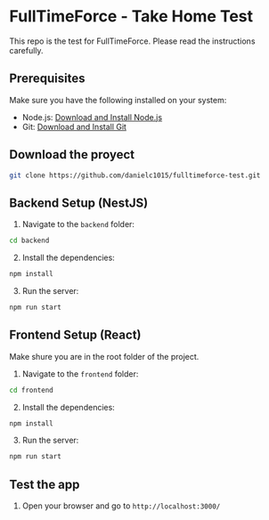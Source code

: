 # FullTimeForce - Take Home Test

This repo is the test for FullTimeForce. Please read the instructions carefully.

## Prerequisites

Make sure you have the following installed on your system:

- Node.js: [Download and Install Node.js](https://nodejs.org/)
- Git: [Download and Install Git](https://git-scm.com/)

## Download the proyect
```bash
git clone https://github.com/danielc1015/fulltimeforce-test.git
```

## Backend Setup (NestJS)

1. Navigate to the `backend` folder:

```bash
cd backend 
``` 

2. Install the dependencies:

```bash
npm install
```

3. Run the server:

```bash
npm run start
```

## Frontend Setup (React) 

Make shure you are in the root folder of the project. 

1. Navigate to the `frontend` folder:

```bash
cd frontend 
```

2. Install the dependencies:

```bash
npm install
```

3. Run the server:

```bash
npm run start
```

## Test the app

<!-- TODO: Verify PORT NUMBER before publish -->
1. Open your browser and go to `http://localhost:3000/`
